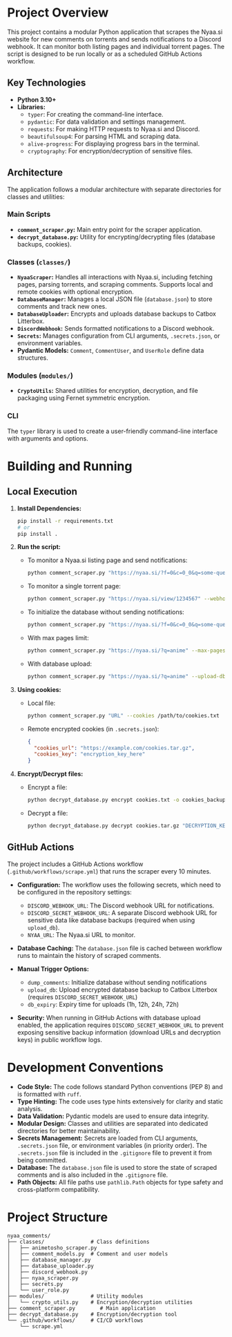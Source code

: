 # Project Overview

This project contains a modular Python application that scrapes the Nyaa.si website for new comments on torrents and sends notifications to a Discord webhook. It can monitor both listing pages and individual torrent pages. The script is designed to be run locally or as a scheduled GitHub Actions workflow.

## Key Technologies

*   **Python 3.10+**
*   **Libraries:**
    *   `typer`: For creating the command-line interface.
    *   `pydantic`: For data validation and settings management.
    *   `requests`: For making HTTP requests to Nyaa.si and Discord.
    *   `beautifulsoup4`: For parsing HTML and scraping data.
    *   `alive-progress`: For displaying progress bars in the terminal.
    *   `cryptography`: For encryption/decryption of sensitive files.

## Architecture

The application follows a modular architecture with separate directories for classes and utilities:

### Main Scripts
*   **`comment_scraper.py`:** Main entry point for the scraper application.
*   **`decrypt_database.py`:** Utility for encrypting/decrypting files (database backups, cookies).

### Classes (`classes/`)
*   **`NyaaScraper`:** Handles all interactions with Nyaa.si, including fetching pages, parsing torrents, and scraping comments. Supports local and remote cookies with optional encryption.
*   **`DatabaseManager`:** Manages a local JSON file (`database.json`) to store comments and track new ones.
*   **`DatabaseUploader`:** Encrypts and uploads database backups to Catbox Litterbox.
*   **`DiscordWebhook`:** Sends formatted notifications to a Discord webhook.
*   **`Secrets`:** Manages configuration from CLI arguments, `.secrets.json`, or environment variables.
*   **Pydantic Models:** `Comment`, `CommentUser`, and `UserRole` define data structures.

### Modules (`modules/`)
*   **`CryptoUtils`:** Shared utilities for encryption, decryption, and file packaging using Fernet symmetric encryption.

### CLI
The `typer` library is used to create a user-friendly command-line interface with arguments and options.

# Building and Running

## Local Execution

1.  **Install Dependencies:**
    ```bash
    pip install -r requirements.txt
    # or
    pip install .
    ```

2.  **Run the script:**

    *   To monitor a Nyaa.si listing page and send notifications:
        ```bash
        python comment_scraper.py "https://nyaa.si/?f=0&c=0_0&q=some-query" --webhook "YOUR_DISCORD_WEBHOOK_URL"
        ```

    *   To monitor a single torrent page:
        ```bash
        python comment_scraper.py "https://nyaa.si/view/1234567" --webhook "YOUR_DISCORD_WEBHOOK_URL"
        ```

    *   To initialize the database without sending notifications:
        ```bash
        python comment_scraper.py "https://nyaa.si/?f=0&c=0_0&q=some-query" --dump-comments
        ```

    *   With max pages limit:
        ```bash
        python comment_scraper.py "https://nyaa.si/?q=anime" --max-pages 5
        ```

    *   With database upload:
        ```bash
        python comment_scraper.py "https://nyaa.si/?q=anime" --upload-db --db-expiry 24h
        ```

3.  **Using cookies:**

    *   Local file:
        ```bash
        python comment_scraper.py "URL" --cookies /path/to/cookies.txt
        ```

    *   Remote encrypted cookies (in `.secrets.json`):
        ```json
        {
          "cookies_url": "https://example.com/cookies.tar.gz",
          "cookies_key": "encryption_key_here"
        }
        ```

4.  **Encrypt/Decrypt files:**

    *   Encrypt a file:
        ```bash
        python decrypt_database.py encrypt cookies.txt -o cookies_backup
        ```

    *   Decrypt a file:
        ```bash
        python decrypt_database.py decrypt cookies.tar.gz "DECRYPTION_KEY" -o cookies.txt
        ```

## GitHub Actions

The project includes a GitHub Actions workflow (`.github/workflows/scrape.yml`) that runs the scraper every 10 minutes.

*   **Configuration:** The workflow uses the following secrets, which need to be configured in the repository settings:
    *   `DISCORD_WEBHOOK_URL`: The Discord webhook URL for notifications.
    *   `DISCORD_SECRET_WEBHOOK_URL`: A separate Discord webhook URL for sensitive data like database backups (required when using `upload_db`).
    *   `NYAA_URL`: The Nyaa.si URL to monitor.

*   **Database Caching:** The `database.json` file is cached between workflow runs to maintain the history of scraped comments.

*   **Manual Trigger Options:**
    *   `dump_comments`: Initialize database without sending notifications
    *   `upload_db`: Upload encrypted database backup to Catbox Litterbox (requires `DISCORD_SECRET_WEBHOOK_URL`)
    *   `db_expiry`: Expiry time for uploads (1h, 12h, 24h, 72h)

*   **Security:** When running in GitHub Actions with database upload enabled, the application requires `DISCORD_SECRET_WEBHOOK_URL` to prevent exposing sensitive backup information (download URLs and decryption keys) in public workflow logs.

# Development Conventions

*   **Code Style:** The code follows standard Python conventions (PEP 8) and is formatted with `ruff`.
*   **Type Hinting:** The code uses type hints extensively for clarity and static analysis.
*   **Data Validation:** Pydantic models are used to ensure data integrity.
*   **Modular Design:** Classes and utilities are separated into dedicated directories for better maintainability.
*   **Secrets Management:** Secrets are loaded from CLI arguments, `.secrets.json` file, or environment variables (in priority order). The `.secrets.json` file is included in the `.gitignore` file to prevent it from being committed.
*   **Database:** The `database.json` file is used to store the state of scraped comments and is also included in the `.gitignore` file.
*   **Path Objects:** All file paths use `pathlib.Path` objects for type safety and cross-platform compatibility.

# Project Structure

```
nyaa_comments/
├── classes/               # Class definitions
│   ├── animetosho_scraper.py
│   ├── comment_models.py  # Comment and user models
│   ├── database_manager.py
│   ├── database_uploader.py
│   ├── discord_webhook.py
│   ├── nyaa_scraper.py
│   ├── secrets.py
│   └── user_role.py
├── modules/               # Utility modules
│   └── crypto_utils.py    # Encryption/decryption utilities
├── comment_scraper.py        # Main application
├── decrypt_database.py    # Encryption/decryption tool
└── .github/workflows/     # CI/CD workflows
    └── scrape.yml
```
